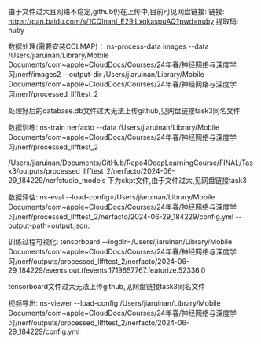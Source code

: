 由于文件过大且网络不稳定,github仍在上传中,目前可见网盘链接:
链接: https://pan.baidu.com/s/1CQInanI_E29iLxqkaspuAQ?pwd=nuby 提取码: nuby

数据处理(需要安装COLMAP)：
ns-process-data images --data /Users/jiaruinan/Library/Mobile Documents/com~apple~CloudDocs/Courses/24年春/神经网络与深度学习/nerf/images2 --output-dir /Users/jiaruinan/Library/Mobile Documents/com~apple~CloudDocs/Courses/24年春/神经网络与深度学习/nerf/processed_llfftest_2

处理好后的database.db文件过大无法上传github,见网盘链接task3同名文件

数据训练:
ns-train nerfacto --data /Users/jiaruinan/Library/Mobile Documents/com~apple~CloudDocs/Courses/24年春/神经网络与深度学习/nerf/processed_llfftest_2

/Users/jiaruinan/Documents/GitHub/Repo4DeepLearningCourse/FINAL/Task3/outputs/processed_llfftest_2/nerfacto/2024-06-29_184229/nerfstudio_models
下为ckpt文件,由于文件过大,见网盘链接task3

数据评估:
ns-eval --load-config=/Users/jiaruinan/Library/Mobile Documents/com~apple~CloudDocs/Courses/24年春/神经网络与深度学习/nerf/processed_llfftest_2/nerfacto/2024-06-29_184229/config.yml --output-path=output.json:

训练过程可视化:
tensorboard --logdir=/Users/jiaruinan/Library/Mobile Documents/com~apple~CloudDocs/Courses/24年春/神经网络与深度学习/nerf/outputs/processed_llfftest_2/nerfacto/2024-06-29_184229/events.out.tfevents.1719657767.featurize.52336.0

tensorboard文件过大无法上传github,见网盘链接task3同名文件


视频导出:
ns-viewer --load-config /Users/jiaruinan/Library/Mobile Documents/com~apple~CloudDocs/Courses/24年春/神经网络与深度学习/nerf/outputs/processed_llfftest_2/nerfacto/2024-06-29_184229/config.yml